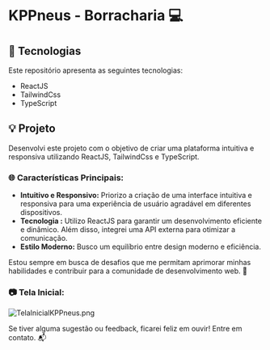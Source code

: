 # KPPneus - Borracharia **💻**

## **🚀 Tecnologias**

Este repositório apresenta as seguintes tecnologias:

- ReactJS
- TailwindCss
- TypeScript

## **💡 Projeto**

Desenvolvi este projeto com o objetivo de criar uma plataforma intuitiva e responsiva utilizando ReactJS, TailwindCss e TypeScript. 

### **🌐 Características Principais:**

- **Intuitivo e Responsivo:** Priorizo a criação de uma interface intuitiva e responsiva para uma experiência de usuário agradável em diferentes dispositivos.
- **Tecnologia :** Utilizo ReactJS para garantir um desenvolvimento eficiente e dinâmico. Além disso, integrei uma API externa para otimizar a comunicação.
- **Estilo Moderno:** Busco um equilíbrio entre design moderno e eficiência.

Estou sempre em busca de desafios que me permitam aprimorar minhas habilidades e contribuir para a comunidade de desenvolvimento web. 🚀

### **📷 Tela Inicial:**

![TelaInicialKPPneus.png](https://i.ibb.co/rGXhP0P/Tela-Inicial-KPPneus.png)

Se tiver alguma sugestão ou feedback, ficarei feliz em ouvir! Entre em contato. 📬
